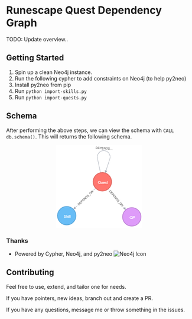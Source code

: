 # Runescape Quest Dependency Graph

TODO: Update overview..

## Getting Started

1. Spin up a clean Neo4j instance.
2. Run the following cypher to add constraints on Neo4j (to help py2neo)
3. Install py2neo from pip
4. Run `python import-skills.py`
5. Run `python import-quests.py`

## Schema

After performing the above steps, we can view the schema with `CALL db.schema()`. This will returns the following schema.

<p align="center">
  <img width="234" height="224" src="./assets/schema.png">
</p>

### Thanks

* Powered by Cypher, Neo4j, and py2neo ![Neo4j Icon](https://go.neo4j.com/rs/710-RRC-335/images/neo4j_logo.png)


## Contributing

Feel free to use, extend, and tailor one for needs.

If you have pointers, new ideas, branch out and create a PR.

If you have any questions, message me or throw something in the issues.